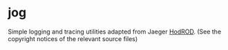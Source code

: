 # jog

Simple logging and tracing utilities adapted from Jaeger
[HodROD](https://github.com/jaegertracing/jaeger/blob/main/examples/hotrod/README.md).
(See the copyright notices of the relevant source files)

